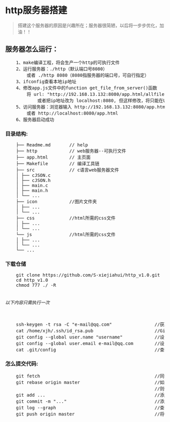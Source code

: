 # http服务器搭建
>搭建这个服务器的原因是兴趣所在；服务器很简陋，以后将一步步优化，加油！！
## 服务器怎么运行：
<pre>
    1、make编译工程，将会生产一个http的可执行文件
    2、运行服务器：./http（默认端口号8080）
        或者 ./http 8080（8080指服务器的端口号，可自行指定）
    3、ifconfig查看本地ip地址
    4、修改app.js文件中的function get_file_from_server()函数
        将 url: "http://192.168.13.132:8080/app.html/allfile" 中的IP地址和端口号改成你的主机地址
            或者把ip地址改为 localhost:8080, 但这样修改，将只能在Ubuntu的浏览器中访问服务器
    5、访问服务器：浏览器输入 http://192.168.13.132:8080/app.html 即可
        或者 http://localhost:8080/app.html
    6、服务器启动成功
</pre>
### 目录结构:
<pre>
    ├── Readme.md       // help
    ├── http            // web服务器--可执行文件
    ├── app.html        // 主页面
    ├── Makefile        // 编译工具链
    ├── src             // c语言web服务器文件
    │ ├── cJSON.c
    │ ├── cJSON.h
    │ ├── main.c
    │ ├── main.h
    │ └── ...
    ├── icon            //图片文件夹
    │ ├── ...
    │ └── ...
    ├── css             //html所需的css文件
    │ ├── ...
    │ └── ...
    └── js              //html所需的css文件
    │ ├── ...
    │ └── ...
    └── ...
</pre>
### 下载仓储
<pre>
    git clone https://github.com/S-xiejiahui/http_v1.0.git
    cd http_v1.0
    chmod 777 ./ -R 
    <h6>以下内容只需执行一次</h6>
    ssh-keygen -t rsa -C "e-mail@qq.com"                //获取ssh-key密钥
    cat /home/xjh/.ssh/id_rsa.pub                       //GitHub服务器添加你的密钥，你才能有上传代码权限
    git config --global user.name "username"            //设置你的ssh名
    git config --global user.email e-mail@qq.com        //设置你的ssh邮箱
    cat .git/config                                     //查看你的设置是否生效
</pre>
### 怎么提交代码:
<pre>
    git fetch                                           //同步远端服务器内容到本地分支
    git rebase origin master                            //如果有打印信息，说明你本地代码落后，GitHub上的代码
                                                        //则使用这条命令，同步
    git add ...                                         //添加修改的文件
    git commit -m "..."                                 //添加修改此次文件的备注
    git log --graph                                     //查看修改历史
    git push origin master                              //将修改的文件，推送到GitHub
</pre>
